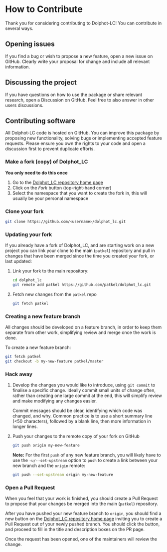 # How to Contribute
Thank you for considering contributing to Dolphot-LC! You can contribute in several ways.

## Opening issues

If you find a bug or wish to propose a new feature, open a new issue on GitHub. Clearly write your proposal for change and include all relevant information. 

## Discussing the project

If you have questions on how to use the package or share relevant research, open a Discussion on GitHub. Feel free to also answer in other users discussions. 

## Contributing software

All Dolphot-LC code is hosted on GitHub. You can improve this package by proposing new functionality, solving bugs or implementing accepted feature requests.
Please ensure you own the rights to your code and open a discussion first to prevent duplicate efforts. 


### Make a fork (copy) of Dolphot_LC

**You only need to do this once**

1. Go to the [Dolphot_LC repository home page](https://github.com/patkel/dolphot_lc)
3. Click on the *Fork* button (top-right-hand corner)
4. Select the namespace that you want to create the fork in, this will usually be your personal namespace

### Clone your fork

```bash
git clone https://github.com/<username>/dolphot_lc.git
```

### Updating your fork

If you already have a fork of Dolphot_LC, and are starting work on a new project you can link your clone to the main (`patkel`) repository and pull in changes that have been merged since the time you created your fork, or last updated:

1. Link your fork to the main repository:

    ```bash
    cd dolphot_lc
    git remote add patkel https://github.com/patkel/dolphot_lc.git
    ```
 

2. Fetch new changes from the `patkel` repo

    ```bash
    git fetch patkel
    ```

### Creating a new feature branch

All changes should be developed on a feature branch, in order to keep them separate from other work, simplifying review and merge once the work is done.

To create a new feature branch:

```bash
git fetch patkel
git checkout -b my-new-feature patkel/master
```

### Hack away

1. Develop the changes you would like to introduce, using `git commit` to finalise a specific change.
   Ideally commit small units of change often, rather than creating one large commit at the end, this will simplify review and make modifying any changes easier.

    Commit messages should be clear, identifying which code was changed, and why.
   Common practice is to use a short summary line (<50 characters), followed by a blank line, then more information in longer lines.

2. Push your changes to the remote copy of your fork on GitHub

    ```bash
    git push origin my-new-feature
    ```
   **Note:** For the first `push` of any new feature branch, you will likely have to use the `-u/--set-upstream` option to `push` to create a link between your new branch and the `origin` remote:

    ```bash
    git push --set-upstream origin my-new-feature
    ```

### Open a Pull Request

When you feel that your work is finished, you should create a Pull Request to propose that your changes be merged into the main (`patkel`) repository.

After you have pushed your new feature branch to `origin`, you should find a new button on the [Dolphot_LC repository home page](https://github.com/patkel/dolphot_lc) inviting you to create a Pull Request out of your newly pushed branch.
You should click the button, and proceed to fill in the title and description boxes on the PR page.

Once the request has been opened, one of the maintainers will review the change.

